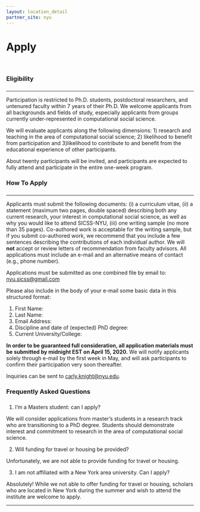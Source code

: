 ```yaml
---
layout: location_detail
partner_site: nyu
---
```


<h1 class="display-4">Apply</h1>
<br />

### Eligibility
### <a name="eligibility"></a>

---

Participation is restricted to Ph.D. students, postdoctoral researchers, and untenured faculty within 7 years of their Ph.D. We welcome applicants from all backgrounds and fields of study, especially applicants from groups currently under-represented in computational social science. 

We will evaluate applicants along the following dimensions: 1) research and teaching in the area of computational social science; 2) likelihood to benefit from participation and 3)likelihood to contribute to and benefit from the educational experience of other participants. 

About twenty participants will be invited, and participants are expected to fully attend and participate in the entire one-week program.
<br />

### How To Apply
### <a name="how_to_apply"></a>

---

Applicants must submit the following documents: (i) a curriculum vitae, (ii) a statement (maximum two pages, double spaced) describing both any current research, your interest in computational social science, as well as why you would like to attend SICSS-NYU, (iii) one writing sample (no more than 35 pages). Co-authored work is acceptable for the writing sample, but if you submit co-authored work, we recommend that you include a few sentences describing the contributions of each individual author. We will **not** accept or review letters of recommendation from faculty advisors. All applications must include an e-mail and an alternative means of contact (e.g., phone number). 

Applications must be submitted as one combined file by email to: nyu.sicss@gmail.com

Please also include in the body of your e-mail some basic data in this structured format:
1.	First Name:
2.	Last Name:
3.	Email Address:
4.	Discipline and date of (expected) PhD degree:
5.	Current University/College:

**In order to be guaranteed full consideration, all application materials must be submitted by midnight EST on April 15, 2020.** We will notify applicants solely through e-mail by the first week in May, and will ask participants to confirm their participation very soon thereafter.

Inquiries can be sent to carly.knight@nyu.edu.
<br/>

### Frequently Asked Questions
### <a name="faq"></a>

1.	I’m a Masters student: can I apply?

We will consider applications from master’s students in a research track who are transitioning to a PhD degree. Students should demonstrate interest and commitment to research in the area of computational social science.

2.	Will funding for travel or housing be provided?

Unfortunately, we are not able to provide funding for travel or housing. 

3.	I am not affiliated with a New York area university. Can I apply?

Absolutely! While we not able to offer funding for travel or housing, scholars who are located in New York during the summer and wish to attend the institute are welcome to apply. 


---

